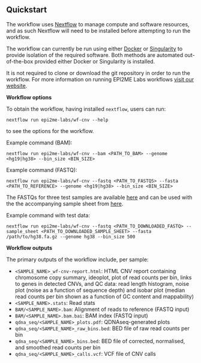 ## Quickstart

The workflow uses [Nextflow](https://www.nextflow.io/) to manage compute and
software resources, and as such Nextflow will need to be installed before attempting
to run the workflow.

The workflow can currently be run using either [Docker](https://www.docker.com/products/docker-desktop) or [Singularity](https://sylabs.io/singularity/) to provide isolation of the required software. Both methods are automated out-of-the-box provided either Docker or Singularity is installed.


It is not required to clone or download the git repository in order to run the workflow.
For more information on running EPI2ME Labs workflows [visit our website](https://labs.epi2me.io/wfindex).

**Workflow options**

To obtain the workflow, having installed `nextflow`, users can run:

```
nextflow run epi2me-labs/wf-cnv --help
```

to see the options for the workflow.

Example command (BAM):

```
nextflow run epi2me-labs/wf-cnv --bam <PATH_TO_BAM> --genome <hg19|hg38> --bin_size <BIN_SIZE>
```

Example command (FASTQ):

```
nextflow run epi2me-labs/wf-cnv --fastq <PATH_TO_FASTQS> --fasta <PATH_TO_REFERENCE> --genome <hg19|hg38> --bin_size <BIN_SIZE>
```

The FASTQs for three test samples are available [here](https://github.com/epi2me-labs/wf-cnv/tree/master/test_data/fastq) and can be used with the the accompanying sample sheet from [here](https://github.com/epi2me-labs/wf-cnv/blob/master/test_data/sample_sheet.csv).

Example command with test data:

```
nextflow run epi2me-labs/wf-cnv --fastq <PATH_TO_DOWNLOADED_FASTQ> --sample_sheet <PATH_TO_DOWNLOADED_SAMPLE_SHEET> --fasta /path/to/hg38.fa.gz --genome hg38 --bin_size 500
```

**Workflow outputs**

The primary outputs of the workflow include, per sample:

* `<SAMPLE_NAME>_wf-cnv-report.html`: HTML CNV report containing chromosome copy summary, ideoplot, plot of read counts per bin, links to genes in detected CNVs, and QC data: read length histogram, noise plot (noise as a function of sequence depth) and isobar plot (median read counts per bin shown as a function of GC content and mappability)
* `<SAMPLE_NAME>.stats`: Read stats
* `BAM/<SAMPLE_NAME>.bam`: Alignment of reads to reference (FASTQ input)
* `BAM/<SAMPLE_NAME>.bam.bai`: BAM index (FASTQ input)
* `qdna_seq/<SAMPLE_NAME>_plots.pdf`: QDNAseq-generated plots
* `qdna_seq/<SAMPLE_NAME>_raw_bins.bed`: BED file of raw read counts per bin
* `qdna_seq/<SAMPLE_NAME>_bins.bed`: BED file of corrected, normalised, and smoothed read counts per bin
* `qdna_seq/<SAMPLE_NAME>_calls.vcf`: VCF file of CNV calls
